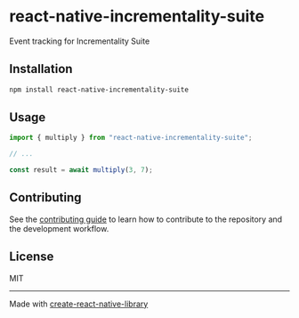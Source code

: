 # react-native-incrementality-suite
Event tracking for Incrementality Suite
## Installation

```sh
npm install react-native-incrementality-suite
```

## Usage

```js
import { multiply } from "react-native-incrementality-suite";

// ...

const result = await multiply(3, 7);
```

## Contributing

See the [contributing guide](CONTRIBUTING.md) to learn how to contribute to the repository and the development workflow.

## License

MIT

---

Made with [create-react-native-library](https://github.com/callstack/react-native-builder-bob)
